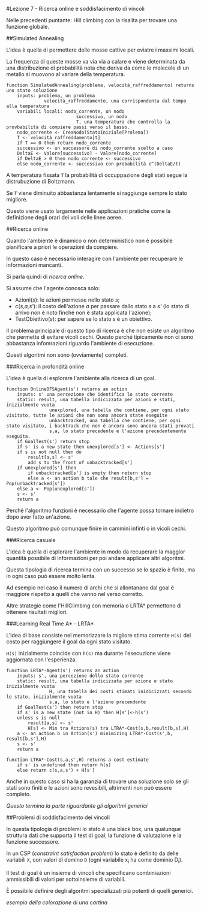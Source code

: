 #Lezione 7 - Ricerca online e soddisfacimento di vincoli

Nelle precedenti puntante: Hill climbing con la risalita per trovare una funzione globale.

##Simulated Annealing

L'idea è quella di permettere delle mosse cattive per eviatre i massimi locali.

La frequenza di queste mosse va via via a calare e viene determinata da una distribuzione di probabilità nota che deriva da come le molecole di un metallo si muovono al variare della temperatura.

```
function SimulatedAnnealing(problema, velocità_raffreddamento) returns uno stato soluzione
	inputs: problema, un problema
			  velocità_raffreddamento, una corrispondenta dal tempo alla temperatura
	variabili locali: nodo_corrente, un nodo
						  successivo, un nodo
						  T, una temperatura che controlla la provbabilità di compiere passi verso il basso.
	nodo_corrente <- CreaNodo(StatoIniziale[Prolema])
	T <- velocità_raffreddamento[t]
	if T == 0 then return nodo_corrente
	successivo <- un successore di nodo_corrente scelto a caso
	DeltaE <- Valore[successivo] - Valore[nodo_corrente]
	if DeltaE > 0 then nodo_corrente <- successivo
	else nodo_corrente <- successivo con probabilità e^(DeltaE/t)
```

A temperatura fissata `T` la probabilità di occuppazione degli stati segue la distrubuzione di Boltzmann.

Se `T` viene diminuito abbastanza lentamente si raggiunge sempre lo stato migliore.

Questo viene usato largamente nelle applicazioni pratiche come la definizione degli orari dei voli delle linee aeree.

##Ricerca online

Quando l'ambiente è dinamico o non deterministico non è possibile pianificare a priori le operazioni da compiere.

In questo caso è necessario interagire con l'ambiente per recuperare le informazioni mancanti.

Si parla quindi di _ricerca online_.

Si assume che l'agente conosca solo:

- Azioni(_s_): le azioni permesse nello stato _s_;
- c(_s,a,s'_): il costo dell'azione _a_ per passare dallo stato _s_ a _s'_ (lo stato di arrivo non è noto finché non è stata applicata l'azione);
- TestObiettivo(*s*): per sapere se lo stato *s* è un obiettivo.

Il problema principale di questo tipo di ricerca è che non esiste un algoritmo che permette di evitare vicoli cechi. Questo perché tipicamente non ci sono abbastanza infomrazioni riguardo l'ambiente di esecuzione.

Questi algoritmi non sono (ovviamente) completi.

###Ricerca in profondità online

L'idea è quella di esplorare l'ambiente alla ricerca di un goal.

```
function OnlineDFSAgent(s') returns an action
	inputs: s' una percezione che identifica lo stato corrente
	static:	result, una tabella indicizzata per azioni e stati, inizialmente vuota
				unexplored, una tabella che contiene, per ogni stato visitato, tutte le azioni che non sono ancora state eseguite
				unbacktracked, una tabella che contiene, per ogni stato visitato, i backtrack che non è ancora sono ancora stati provati
				s,a, lo stato precedente e l'azione precedentemente eseguita.
	if GoalTest(s') return stop
	if s' is a new state then unexplored[s'] <- Actions[s']
	if s is not null then do
		result[a,s] <- s'
		add s to the front of unbacktracked[s']
	if unexplored[s'] then
		if unbacktracked[s'] is empty then return stop
		else a <- an action b tale che result[b,s'] = Pop(unbacktracked[s'])
	else a <- Pop(unexplored[s'])
	s <- s'
	return a
```
Perché l'algoritmo funzioni è necessario che l'agente possa tornare indietro dopo aver fatto un'azione.

Questo algoritmo può comunque finire in cammini infinti o in vicoli cechi.

###Ricerca casuale

L'idea è quella di esplorare l'ambiente in modo da recuperare la maggior quantità possibile di informazioni per poi andare applicare altri algoritmi.

Questa tipologia di ricerca termina con un successo se lo spazio è finito, ma in ogni caso può essere molto lenta.

Ad esempio nel caso il numero di archi che si allontanano dal goal è maggiore rispetto a quelli che vanno nel verso corretto.

Altre strategie come l'HillClimbing con memoria o LRTA\* permettono di ottenere risultati migliori.

###Learning Real Time A\* - LRTA\*

L'idea di base consiste nel memorizzare la migliore stima corrente `H(s)` del costo per raggiungere il goal da ogni stato visitato.

`H(s)` inizialmente coincide con `h(s)` ma durante l'esecuzione viene aggiornata con l'esperienza.

```
function LRTA*-Agent(s') returns an action
	inputs:	s', una percezione dello stato corrente
	static:	result, una tabella indicizzata per azione e stato inizialmente vuota
				H, una tabella dei costi stimati inidicizzati secondo lo stato, inizialmente vuota
				s,a, lo stato e l'azione precendente
	if GoalTest(s') then return stop
	if s' is a new state (not in H) then H[s']<-h(s')
	unless s is null
		result[a,s] <- s'
		H[s] <- Min tra Actions(s) tra LTRA*-Cost(s,b,result[b,s],H)
	a <- an action b in Action(s') minimizing LTRA*-Cost(s',b, result[b,s'],H)
	s <- s'
	return a

function LTRA*-Cost(s,a,s',H) returns a cost estimate
	if s' is undefined then return h(s)
	else return c(s,a,s') + H[s']
```

Anche in questo caso si ha la garanzia di trovare una soluzione solo se gli stati sono finiti e le azioni sono revesibili, altrimenti non può essere completo.

*Questo termina la parte riguardante gli algoritmi generici*

##Problemi di soddisfacimento dei vincoli

In questa tipologia di problemi lo stato è una black box, una qualunque struttura dati che supporta il test di goal, la funzione di valutazione e la funzione successore.

In un CSP (*constraint satisfaction problem*) lo stato è definito da delle variabili `X`, con valori di domino `D` (ogni variabile x<sub>i</sub> ha come dominio D<sub>i</sub>).

Il test di goal è un insieme di vincoli che specificano combiniazioni ammissibili di valori per sottoinsieme di variabili.

È possibile definire degli algoritmi specializzati più potenti di quelli generici.

*esempio della colorazione di una cartina*
























